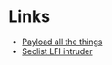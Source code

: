 # Links   
- [Payload all the things](https://github.com/swisskyrepo/PayloadsAllTheThings/tree/master/File%20Inclusion/Intruders)
- [Seclist LFI intruder](https://github.com/danielmiessler/SecLists/tree/master/Fuzzing/LFI)
